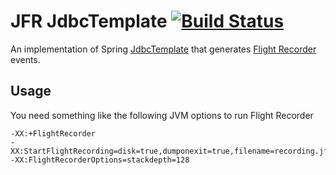 JFR JdbcTemplate [![Build Status](https://travis-ci.org/marschall/jfr-jdbctemplate.svg?branch=master)](https://travis-ci.org/marschall/jfr-jdbctemplate)
================

An implementation of Spring [JdbcTemplate](https://docs.spring.io/spring/docs/current/spring-framework-reference/data-access.html#jdbc) that generates [Flight Recorder](https://openjdk.java.net/jeps/328) events.



Usage
-----

You need something like the following JVM options to run Flight Recorder

```
-XX:+FlightRecorder
-XX:StartFlightRecording=disk=true,dumponexit=true,filename=recording.jfr
-XX:FlightRecorderOptions=stackdepth=128
```
